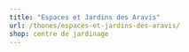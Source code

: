 ```yaml
---
title: "Espaces et Jardins des Aravis"
url: /thones/espaces-et-jardins-des-aravis/
shop: centre de jardinage
---
```

